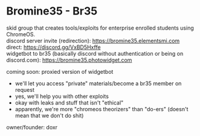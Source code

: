 # Bromine35 - Br35

skid group that creates tools/exploits for enterprise enrolled students using ChromeOS. <br>
discord server invite (redirection): https://bromine35.elementsmi.com <br>
direct: https://discord.gg/VxBD5Hxffe <br>
widgetbot to br35 (basically discord without authentication or being on discord.com): https://bromine35.photowidget.com <br>

coming soon: proxied version of widgetbot


- we'll let you access "private" materials/become a br35 member on request
- yes, we'll help you with other exploits
- okay with leaks and stuff that isn't "ethical"
- apparently, we're more "chromeos theorizers" than "do-ers" (doesn't mean that we don't do shit)

owner/founder: doxr
